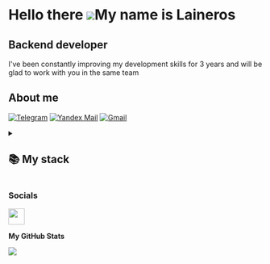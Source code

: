 Hello there ![](https://user-images.githubusercontent.com/18350557/176309783-0785949b-9127-417c-8b55-ab5a4333674e.gif)My name is Laineros
================================================================================================================================

Backend developer
-----------------

I've been constantly improving my development skills for 3 years and will be glad to work with you in the same team
## About me
[![Telegram](https://img.shields.io/badge/-Telegram-2CA5E0?style=flat&logo=telegram&logoColor=white)](https://t.me/Laineros)
[![Yandex Mail](https://img.shields.io/badge/-leolevchencko@yandex.ru-FF0000?style=flat&logo=yandex&logoColor=white)](https://mail.yandex.ru)
[![Gmail](https://img.shields.io/badge/-leonlevzenko@gmail.com-EA4335?style=flat&logo=gmail&logoColor=white)](https://mail.google.com)

<details align="left">
  <summary><h2><b>📚 My stack</b></h2></summary>
  <p align="center">
    <h3>Langs</h3>
    <a href="https://go-skill-icons.vercel.app/">
      <img
        src="https://go-skill-icons.vercel.app/api/icons?i=java,plsql,python,cs,javascript,golang,html,css"
      />
    </a>
    <h3>Frameworks / Tools</h3>
      <a href="https://go-skill-icons.vercel.app/">
        <img
          src="https://go-skill-icons.vercel.app/api/icons?i=spring,docker,postgresql,mysql,hibernate,junit,kafka,redis,ubuntu,maven,api,swagger,git"
        />
      </a>
    <h3>Software</h3>
      <a href="https://go-skill-icons.vercel.app/">
        <img
          src="https://go-skill-icons.vercel.app/api/icons?i=idea,pycharm,postman,figma,jira,kibana"
        />
      </a>
    <br>
</p>
</details>

### Socials

<p align="left"> <a href="https://www.github.com/laineros" target="_blank" rel="noreferrer"> <picture> <source media="(prefers-color-scheme: dark)" srcset="https://raw.githubusercontent.com/danielcranney/readme-generator/main/public/icons/socials/github-dark.svg" /> <source media="(prefers-color-scheme: light)" srcset="https://raw.githubusercontent.com/danielcranney/readme-generator/main/public/icons/socials/github.svg" /> <img src="https://raw.githubusercontent.com/danielcranney/readme-generator/main/public/icons/socials/github.svg" width="32" height="32" /> </picture> </a></p>

<b>My GitHub Stats</b>

<a href="http://www.github.com/laineros"><img src="https://github-readme-streak-stats.herokuapp.com/?user=laineros&stroke=ffffff&background=1c1917&ring=0891b2&fire=0891b2&currStreakNum=ffffff&currStreakLabel=0891b2&sideNums=ffffff&sideLabels=ffffff&dates=ffffff&hide_border=true" /></a>
